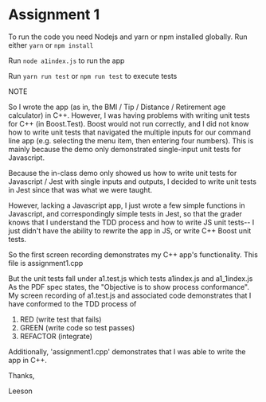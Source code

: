 # Assignment 1

To run the code you need Nodejs and yarn or npm installed globally.
Run either `yarn` or `npm install` 

Run `node a1index.js` to run the app

Run `yarn run test` or `npm run test` to execute tests

NOTE

So I wrote the app (as in, the BMI / Tip / Distance / Retirement age calculator) in C++.
However, I was having problems with writing unit tests for C++ (in Boost.Test). Boost would 
not run correctly, and I did not know how to write unit tests that navigated the multiple
inputs for our command line app (e.g. selecting the menu item, then entering four numbers).
This is mainly because the demo only demonstrated single-input unit tests for Javascript. 

Because the in-class demo only showed us how to write unit tests for Javascript / Jest 
with single inputs and outputs, I decided to write unit tests in Jest since that was 
what we were taught. 

However, lacking a Javascript app, I just wrote a few simple functions in Javascript, and
correspondingly simple tests in Jest, so that the grader knows that I understand the TDD
process and how to write JS unit tests-- I just didn't have the ability to rewrite the 
app in JS, or write C++ Boost unit tests.

So the first screen recording demonstrates my C++ app's functionality. This file is assignment1.cpp

But the unit tests fall under a1.test.js which tests a1index.js and a1_1index.js
As the PDF spec states, the "Objective is to show process conformance".
My screen recording of a1.test.js and associated code demonstrates that I have conformed
to the TDD process of 
1. RED (write test that fails)
2. GREEN (write code so test passes)
3. REFACTOR (integrate)

Additionally, 'assignment1.cpp' demonstrates that I was able to write the app in C++. 

Thanks,

Leeson
